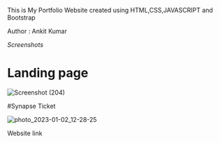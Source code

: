 This is My Portfolio Website created using HTML,CSS,JAVASCRIPT and Bootstrap

Author : Ankit Kumar

*Screenshots*

<h1>Landing page</h1>

![Screenshot (204)](https://user-images.githubusercontent.com/71378462/210202806-b99cc134-f07a-43d4-8dde-8e96c52fcfcb.png)





#Synapse Ticket


![photo_2023-01-02_12-28-25](https://user-images.githubusercontent.com/71378462/210202907-a3aaa96e-3daa-4f4b-b261-c89d217e594c.jpg)


Website link


